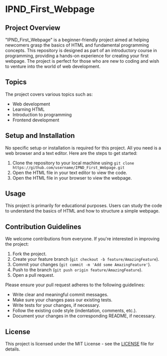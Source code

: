 # IPND_First_Webpage

## Project Overview
"IPND_First_Webpage" is a beginner-friendly project aimed at helping newcomers grasp the basics of HTML and fundamental programming concepts. This repository is designed as part of an introductory course in programming, providing a hands-on experience for creating your first webpage. The project is perfect for those who are new to coding and wish to venture into the world of web development.

## Topics
The project covers various topics such as:
- Web development
- Learning HTML
- Introduction to programming
- Frontend development

## Setup and Installation
No specific setup or installation is required for this project. All you need is a web browser and a text editor. Here are the steps to get started:

1. Clone the repository to your local machine using `git clone https://github.com/username/IPND_First_Webpage.git`
2. Open the HTML file in your text editor to view the code.
3. Open the HTML file in your browser to view the webpage.

## Usage
This project is primarily for educational purposes. Users can study the code to understand the basics of HTML and how to structure a simple webpage. 

## Contribution Guidelines
We welcome contributions from everyone. If you're interested in improving the project:

1. Fork the project.
2. Create your feature branch (`git checkout -b feature/AmazingFeature`).
3. Commit your changes (`git commit -m 'Add some AmazingFeature'`).
4. Push to the branch (`git push origin feature/AmazingFeature`).
5. Open a pull request.

Please ensure your pull request adheres to the following guidelines:

- Write clear and meaningful commit messages.
- Make sure your changes pass our existing tests.
- Write tests for your changes, if necessary.
- Follow the existing code style (indentation, comments, etc.).
- Document your changes in the corresponding README, if necessary.

## License
This project is licensed under the MIT License - see the [LICENSE](LICENSE) file for details.